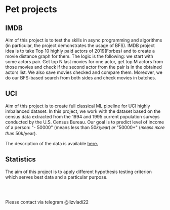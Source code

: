 # Pet projects

## IMDB
Aim of this project is to test the skills in async programming and algorithms (in particular, the project demonstrates the usage of BFS).
IMDB project idea is to take Top 10 highly paid actors of 2019(Forbes) and to create a movie distance graph for them. 
The logic is the following: we start with some actors pair. Get top N last movies for one actor, get top M actors from those movies and check 
if the second actor from the pair is in the obtained actors list. We also save movies checked and compare them. 
Moreover, we do our BFS-based search from both sides and check movies in batches. 

## UCI
Aim of this project is to create full classical ML pipeline for UCI highly imbalanced dataset.
In this project, we work with the dataset based on the census data extracted from the 1994 and 1995 current population surveys conducted 
by the U.S. Census Bureau. Our goal is to predict level of income of a person: "- 50000" (means less than  50𝑘/𝑦𝑒𝑎𝑟) 𝑜𝑟 "50000+" (𝑚𝑒𝑎𝑛𝑠 𝑚𝑜𝑟𝑒 𝑡ℎ𝑎𝑛 50k/year).

The description of the data is available [here.](https://archive.ics.uci.edu/ml/datasets/Census-Income+%28KDD%29)

## Statistics
The aim of this project is to apply different hypothesis testing criterion which serves best data and a particular purpose.



<br>
<br>

Please contact via telegram @lizvladi22
